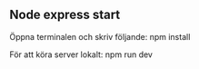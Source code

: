 ## Node express start

Öppna terminalen och skriv följande: npm install

För att köra server lokalt:
npm run dev
